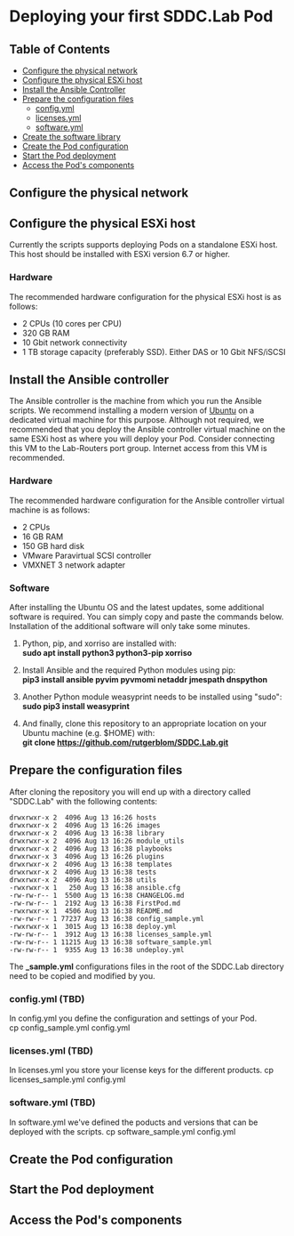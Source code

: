 # Deploying your first SDDC.Lab Pod

## Table of Contents
* [Configure the physical network](#Configure-your-physical-network)
* [Configure the physical ESXi host](#Configure-the-physical-ESXi-host)
* [Install the Ansible Controller](#Install-the-Ansible-Controller)
* [Prepare the configuration files](#Prepare-the-configuration-files)
  * [config.yml](#licenses.yml)
  * [licenses.yml](#licenses.yml)
  * [software.yml](#licenses.yml)
* [Create the software library](#Create-the-software-library)
* [Create the Pod configuration](#Create-the-Pod-configuration)
* [Start the Pod deployment](#Start-the-Pod-deployment)
* [Access the Pod's components](#Access-the-Pod's-components)

## Configure the physical network

## Configure the physical ESXi host
Currently the scripts supports deploying Pods on a standalone ESXi host. This host should be installed with ESXi version 6.7 or higher.

### Hardware
The recommended hardware configuration for the physical ESXi host is as follows:
* 2 CPUs (10 cores per CPU)
* 320 GB RAM
* 10 Gbit network connectivity
* 1 TB storage capacity (preferably SSD). Either DAS or 10 Gbit NFS/iSCSI

## Install the Ansible controller

The Ansible controller is the machine from which you run the Ansible scripts. We recommend installing a modern version of [Ubuntu](#https://ubuntu.com/download) on a dedicated virtual machine for this purpose. Although not required, we recommended that you deploy the Ansible controller virtual machine on the same ESXi host as where you will deploy your Pod. Consider connecting this VM to the Lab-Routers port group. Internet access from this VM is recommended.

### Hardware
The recommended hardware configuration for the Ansible controller virtual machine is as follows:
* 2 CPUs
* 16 GB RAM
* 150 GB hard disk
* VMware Paravirtual SCSI controller
* VMXNET 3 network adapter

### Software
After installing the Ubuntu OS and the latest updates, some additional software is required. You can simply copy and paste the commands below. Installation of the additional software will only take some minutes.

1. Python, pip, and xorriso are installed with:  
**sudo apt install python3 python3-pip xorriso**

1. Install Ansible and the required Python modules using pip:  
**pip3 install ansible pyvim pyvmomi netaddr jmespath dnspython**

1. Another Python module weasyprint needs to be installed using "sudo":  
**sudo pip3 install weasyprint**

1. And finally, clone this repository to an appropriate location on your Ubuntu machine (e.g. $HOME) with:  
**git clone https://github.com/rutgerblom/SDDC.Lab.git**

## Prepare the configuration files
After cloning the repository you will end up with a directory called "SDDC.Lab" with the following contents:

    drwxrwxr-x 2  4096 Aug 13 16:26 hosts
    drwxrwxr-x 2  4096 Aug 13 16:26 images
    drwxrwxr-x 2  4096 Aug 13 16:38 library
    drwxrwxr-x 2  4096 Aug 13 16:26 module_utils
    drwxrwxr-x 2  4096 Aug 13 16:38 playbooks
    drwxrwxr-x 3  4096 Aug 13 16:26 plugins
    drwxrwxr-x 2  4096 Aug 13 16:38 templates
    drwxrwxr-x 2  4096 Aug 13 16:38 tests
    drwxrwxr-x 2  4096 Aug 13 16:38 utils
    -rwxrwxr-x 1   250 Aug 13 16:38 ansible.cfg
    -rw-rw-r-- 1  5500 Aug 13 16:38 CHANGELOG.md
    -rw-rw-r-- 1  2192 Aug 13 16:38 FirstPod.md
    -rwxrwxr-x 1  4506 Aug 13 16:38 README.md
    -rw-rw-r-- 1 77237 Aug 13 16:38 config_sample.yml
    -rwxrwxr-x 1  3015 Aug 13 16:38 deploy.yml
    -rw-rw-r-- 1  3912 Aug 13 16:38 licenses_sample.yml
    -rw-rw-r-- 1 11215 Aug 13 16:38 software_sample.yml
    -rw-rw-r-- 1  9355 Aug 13 16:38 undeploy.yml

The **_sample.yml** configurations files in the root of the SDDC.Lab directory need to be copied and modified by you.

### config.yml (TBD)
In config.yml you define the configuration and settings of your Pod.   
cp config_sample.yml config.yml

### licenses.yml (TBD)
In licenses.yml you store your license keys for the different products. 
cp licenses_sample.yml config.yml

### software.yml (TBD)
In software.yml we've defined the poducts and versions that can be deployed with the scripts.
cp software_sample.yml config.yml

## Create the Pod configuration

## Start the Pod deployment

## Access the Pod's components